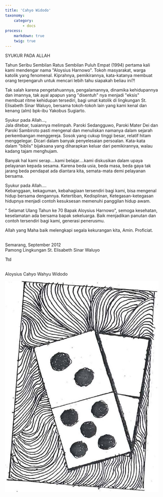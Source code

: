 ```yaml
---
title: 'Cahyo Widodo'
taxonomy:
    category:
        - docs
process:
    markdown: true
    twig: true
---
```


SYUKUR PADA ALLAH

Tahun Seribu Sembilan Ratus Sembilan Puluh Empat (1994) pertama kali kami mendengar nama "Aloysius Harnowo". Tokoh masyarakat, warga katolik yang fenomenal. Kiprahnya, pemikirannya, kata-katanya membuat orang terpengaruh untuk mencari lebih tahu siapakah beliau ini?!

Tak salah karena pengetahuannya, pengalamannya, dinamika kehidupannya dan imannya, tak ayal apapun yang "disentuh" nya menjadi "eksis" membuat ritme kehidupan tersediri, bagi umat katolik di lingkungan St. Elisabeth Sinar Waluyo, bersama tokoh-tokoh lain yang kami kenal dan kenang (alm) bpk-ibu Yakobus Sugiarto.

Syukur pada Allah...,<br>
Jala ditebar, tuaiannya melimpah. Paroki Sedangguwo, Paroki Mater Dei dan Paroki Sambiroto pasti mengenal dan menuliskan namanya dalam sejarah perkembangan menggereja. Sosok yang cukup tinggi besar, relatif hitam menggelegar. Dicari dalam banyak penyelesaian persoalan. Kata-kata dalam "biblis" bijaksana yang diharapkan keluar dari pemikirannya, walau kadang tajam menghujam.

Banyak hal kami serap....kami belajar....kami diskusikan dalam upaya pelayanan kepada sesama. Karena beda usia, beda masa, beda gaya tak jarang beda pendapat ada diantara kita, semata-mata demi pelayanan bersama.

Syukur pada Allah....<br>
Kebanggaan, kekaguman, kebahagiaan tersendiri bagi kami, bisa mengenal hidup bersama dengannya. Ketertiban, Kedisplinan, Ketegasan-ketegasan hidupnya menjadi contoh kesuksesan memenuhi panggilan hidup awam.

" Selamat Ulang Tahun ke 70 Bapak Aloysius Harnowo", semoga kesehatan, keselamatan ada bersama bapak sekeluarga. Baik menjadikan panutan dan contoh tersendiri bagi kami, generasi penerusmu.

Allah yang Maha baik melengkapi segala kekurangan kita, Amin.
Proficiat.

<br>
Semarang, September 2012<br>
Pamong Lingkungan St. Elisabeth Sinar Waluyo

Ttd

<br>
Aloysius Cahyo Wahyu Widodo

![Alt Text](sukur-pada-allah.jpg?width=300px)
